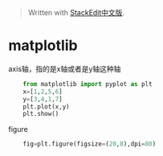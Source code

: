 > Written with [StackEdit中文版](https://stackedit.cn/).

# matplotlib

axis轴，指的是x轴或者是y轴这种轴

```python
	from matplotlib import pyplot as plt
	x=[1,2,5,6]
	y=[3,4,1,7]
	plt.plot(x,y)
	plt.show()
```  
figure
```python
	fig=plt.figure(figsize=(20,8),dpi=80)
	
```  
<!--stackedit_data:
eyJoaXN0b3J5IjpbNDg5MDQ2MzY3LDY4MDM4MDMxMiwxNjc3MD
c1NjQzLC0yMTMzNTUyNTMwLDYyMDk4NTQwMCw1NzgyOTA0OSwt
MTg4NDkwMTQxNCw1NzgyOTA0OV19
-->